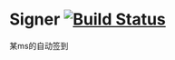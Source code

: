 # Signer [![Build Status](https://travis-ci.org/JXFLS/Signer.svg?branch=master)](https://travis-ci.org/JXFLS/Signer)

某ms的自动签到